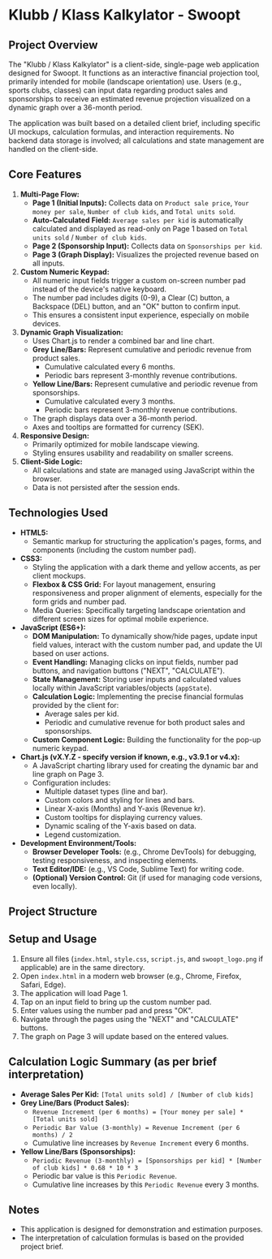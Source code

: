 # Klubb / Klass Kalkylator - Swoopt

## Project Overview

The "Klubb / Klass Kalkylator" is a client-side, single-page web application designed for Swoopt. It functions as an interactive financial projection tool, primarily intended for mobile (landscape orientation) use. Users (e.g., sports clubs, classes) can input data regarding product sales and sponsorships to receive an estimated revenue projection visualized on a dynamic graph over a 36-month period.

The application was built based on a detailed client brief, including specific UI mockups, calculation formulas, and interaction requirements. No backend data storage is involved; all calculations and state management are handled on the client-side.

## Core Features

1.  **Multi-Page Flow:**
    *   **Page 1 (Initial Inputs):** Collects data on `Product sale price`, `Your money per sale`, `Number of club kids`, and `Total units sold`.
    *   **Auto-Calculated Field:** `Average sales per kid` is automatically calculated and displayed as read-only on Page 1 based on `Total units sold` / `Number of club kids`.
    *   **Page 2 (Sponsorship Input):** Collects data on `Sponsorships per kid`.
    *   **Page 3 (Graph Display):** Visualizes the projected revenue based on all inputs.
2.  **Custom Numeric Keypad:**
    *   All numeric input fields trigger a custom on-screen number pad instead of the device's native keyboard.
    *   The number pad includes digits (0-9), a Clear (C) button, a Backspace (DEL) button, and an "OK" button to confirm input.
    *   This ensures a consistent input experience, especially on mobile devices.
3.  **Dynamic Graph Visualization:**
    *   Uses Chart.js to render a combined bar and line chart.
    *   **Grey Line/Bars:** Represent cumulative and periodic revenue from product sales.
        *   Cumulative calculated every 6 months.
        *   Periodic bars represent 3-monthly revenue contributions.
    *   **Yellow Line/Bars:** Represent cumulative and periodic revenue from sponsorships.
        *   Cumulative calculated every 3 months.
        *   Periodic bars represent 3-monthly revenue contributions.
    *   The graph displays data over a 36-month period.
    *   Axes and tooltips are formatted for currency (SEK).
4.  **Responsive Design:**
    *   Primarily optimized for mobile landscape viewing.
    *   Styling ensures usability and readability on smaller screens.
5.  **Client-Side Logic:**
    *   All calculations and state are managed using JavaScript within the browser.
    *   Data is not persisted after the session ends.

## Technologies Used

*   **HTML5:**
    *   Semantic markup for structuring the application's pages, forms, and components (including the custom number pad).
*   **CSS3:**
    *   Styling the application with a dark theme and yellow accents, as per client mockups.
    *   **Flexbox & CSS Grid:** For layout management, ensuring responsiveness and proper alignment of elements, especially for the form grids and number pad.
    *   Media Queries: Specifically targeting landscape orientation and different screen sizes for optimal mobile experience.
*   **JavaScript (ES6+):**
    *   **DOM Manipulation:** To dynamically show/hide pages, update input field values, interact with the custom number pad, and update the UI based on user actions.
    *   **Event Handling:** Managing clicks on input fields, number pad buttons, and navigation buttons ("NEXT", "CALCULATE").
    *   **State Management:** Storing user inputs and calculated values locally within JavaScript variables/objects (`appState`).
    *   **Calculation Logic:** Implementing the precise financial formulas provided by the client for:
        *   Average sales per kid.
        *   Periodic and cumulative revenue for both product sales and sponsorships.
    *   **Custom Component Logic:** Building the functionality for the pop-up numeric keypad.
*   **Chart.js (vX.Y.Z - specify version if known, e.g., v3.9.1 or v4.x):**
    *   A JavaScript charting library used for creating the dynamic bar and line graph on Page 3.
    *   Configuration includes:
        *   Multiple dataset types (line and bar).
        *   Custom colors and styling for lines and bars.
        *   Linear X-axis (Months) and Y-axis (Revenue kr).
        *   Custom tooltips for displaying currency values.
        *   Dynamic scaling of the Y-axis based on data.
        *   Legend customization.
*   **Development Environment/Tools:**
    *   **Browser Developer Tools:** (e.g., Chrome DevTools) for debugging, testing responsiveness, and inspecting elements.
    *   **Text Editor/IDE:** (e.g., VS Code, Sublime Text) for writing code.
    *   **(Optional) Version Control:** Git (if used for managing code versions, even locally).

## Project Structure

## Setup and Usage

1.  Ensure all files (`index.html`, `style.css`, `script.js`, and `swoopt_logo.png` if applicable) are in the same directory.
2.  Open `index.html` in a modern web browser (e.g., Chrome, Firefox, Safari, Edge).
3.  The application will load Page 1.
4.  Tap on an input field to bring up the custom number pad.
5.  Enter values using the number pad and press "OK".
6.  Navigate through the pages using the "NEXT" and "CALCULATE" buttons.
7.  The graph on Page 3 will update based on the entered values.

## Calculation Logic Summary (as per brief interpretation)

*   **Average Sales Per Kid:** `[Total units sold] / [Number of club kids]`
*   **Grey Line/Bars (Product Sales):**
    *   `Revenue Increment (per 6 months) = [Your money per sale] * [Total units sold]`
    *   `Periodic Bar Value (3-monthly) = Revenue Increment (per 6 months) / 2`
    *   Cumulative line increases by `Revenue Increment` every 6 months.
*   **Yellow Line/Bars (Sponsorships):**
    *   `Periodic Revenue (3-monthly) = [Sponsorships per kid] * [Number of club kids] * 0.68 * 10 * 3`
    *   Periodic bar value is this `Periodic Revenue`.
    *   Cumulative line increases by this `Periodic Revenue` every 3 months.

## Notes

*   This application is designed for demonstration and estimation purposes.
*   The interpretation of calculation formulas is based on the provided project brief.

